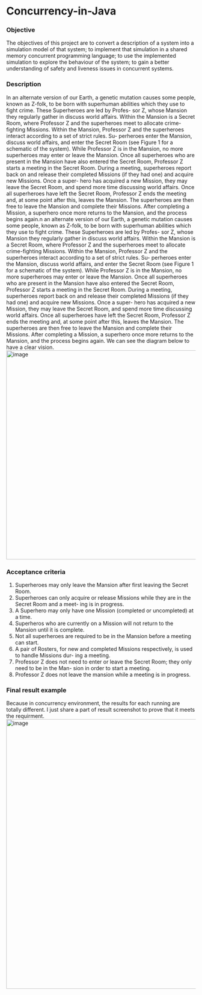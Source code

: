 # Concurrency-in-Java

### Objective
The objectives of this project are to convert a description of a system into a simulation model of that system; to implement that simulation in a shared memory concurrent programming language; to use the implemented simulation to explore the behaviour of the system; to gain a better understanding of safety and liveness issues in concurrent systems.

### Description
In an alternate version of our Earth, a genetic mutation causes some people, known as Z-folk, to be
born with superhuman abilities which they use to fight crime. These Superheroes are led by Profes-
sor Z, whose Mansion they regularly gather in discuss world affairs. Within the Mansion is a Secret
Room, where Professor Z and the superheroes meet to allocate crime-fighting Missions.
Within the Mansion, Professor Z and the superheroes interact according to a set of strict rules. Su-
perheroes enter the Mansion, discuss world affairs, and enter the Secret Room (see Figure 1 for a
schematic of the system). While Professor Z is in the Mansion, no more superheroes may enter or
leave the Mansion. Once all superheroes who are present in the Mansion have also entered the Secret
Room, Professor Z starts a meeting in the Secret Room. During a meeting, superheroes report back
on and release their completed Missions (if they had one) and acquire new Missions. Once a super-
hero has acquired a new Mission, they may leave the Secret Room, and spend more time discussing
world affairs. Once all superheroes have left the Secret Room, Professor Z ends the meeting and, at
some point after this, leaves the Mansion. The superheroes are then free to leave the Mansion and
complete their Missions. After completing a Mission, a superhero once more returns to the Mansion,
and the process begins again.n an alternate version of our Earth, a genetic mutation causes some people, known as Z-folk, to be
born with superhuman abilities which they use to fight crime. These Superheroes are led by Profes-
sor Z, whose Mansion they regularly gather in discuss world affairs. Within the Mansion is a Secret
Room, where Professor Z and the superheroes meet to allocate crime-fighting Missions.
Within the Mansion, Professor Z and the superheroes interact according to a set of strict rules. Su-
perheroes enter the Mansion, discuss world affairs, and enter the Secret Room (see Figure 1 for a
schematic of the system). While Professor Z is in the Mansion, no more superheroes may enter or
leave the Mansion. Once all superheroes who are present in the Mansion have also entered the Secret
Room, Professor Z starts a meeting in the Secret Room. During a meeting, superheroes report back
on and release their completed Missions (if they had one) and acquire new Missions. Once a super-
hero has acquired a new Mission, they may leave the Secret Room, and spend more time discussing
world affairs. Once all superheroes have left the Secret Room, Professor Z ends the meeting and, at
some point after this, leaves the Mansion. The superheroes are then free to leave the Mansion and
complete their Missions. After completing a Mission, a superhero once more returns to the Mansion,
and the process begins again.
We can see the diagram below to have a clear vision.
    <img width="555" alt="image" src="https://user-images.githubusercontent.com/111235521/229538033-6f359aec-fad1-4ad5-a8d7-bf59c70b815e.png">



### Acceptance criteria
1. Superheroes may only leave the Mansion after first leaving the Secret Room.
2. Superheroes can only acquire or release Missions while they are in the Secret Room and a meet-
ing is in progress.
3. A Superhero may only have one Mission (completed or uncompleted) at a time.
4. Superheros who are currently on a Mission will not return to the Mansion until it is complete.
5. Not all superheroes are required to be in the Mansion before a meeting can start.
6. A pair of Rosters, for new and completed Missions respectively, is used to handle Missions dur-
ing a meeting.
7. Professor Z does not need to enter or leave the Secret Room; they only need to be in the Man-
sion in order to start a meeting.
8. Professor Z does not leave the mansion while a meeting is in progress.

### Final result example
Because in concurrency environment, the results for each running are totally different. I just share a part of result screenshot to prove that it meets the requirment.
    <img width="716" alt="image" src="https://user-images.githubusercontent.com/111235521/229539970-30b3f1c3-dbcd-4dfa-a4c2-27e863ff4f9c.png">
